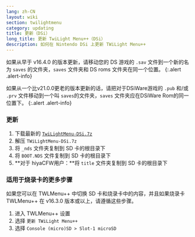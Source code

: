 ```yaml
---
lang: zh-CN
layout: wiki
section: twilightmenu
category: updating
title: 更新（DSi）
long_title: 更新 TwiLight Menu++（DSi）
description: 如何在 Nintendo DSi 上更新 TWiLight Menu++
---
```


如果从早于 v16.4.0 的版本更新，请移动您的 DS 游戏的 `.sav` 文件到一个新的名为 `saves` 的文件夹，`saves` 文件夹和 DS roms 文件夹在同一个位置。
{:.alert .alert-info}

如果从一个比v21.0.0更老的版本更新的话，请把对于DSiWare游戏的 `.pub` 和/或 `.prv` 文件移动到一个叫 `saves`的文件夹，`saves` 文件夹应在DSiWare Rom的同一位置下。
{:.alert .alert-info}

### 更新
1. 下载最新的 [`TwiLightMenu-DSi.7z`](https://github.com/DS-Homebrew/TWiLightMenu/releases/latest/download/TWiLightMenu-DSi.7z)
1. 解压 `TWiLightMenu-DSi.7z`
1. 将 `_nds` 文件夹复制到 SD 卡的根目录下
1. 将 `BOOT.NDS` 文件复制到 SD 卡的根目录下
1. **对于 hiyaCFW用户：**将 `title` 文件夹复制到 SD 卡的根目录下

### 适用于烧录卡的更多步骤

如果您可以在 TWLMenu++ 中切换 SD 卡和烧录卡中的内容，并且如果烧录卡 TWLMenu++ 在 v16.3.0 版本或以上，请遵循这些步骤。

1. 进入 TWLMenu++ 设置
1. 选择 `更新 TWiLight Menu++`
1. 选择 `Console (micro)SD > Slot-1 microSD`
